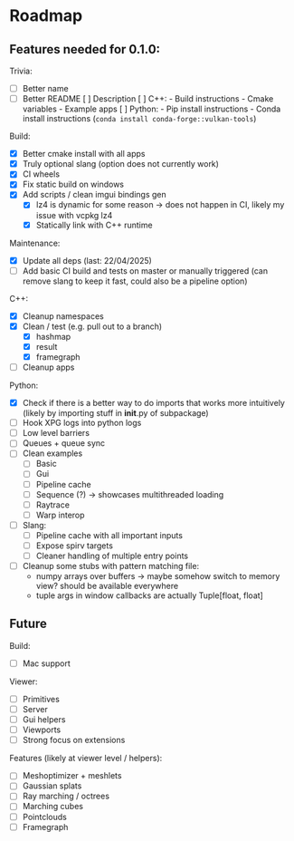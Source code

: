 # Roadmap

## Features needed for 0.1.0:

Trivia:
- [ ] Better name
- [ ] Better README
    [ ] Description
    [ ] C++:
        - Build instructions
        - Cmake variables
        - Example apps
    [ ] Python:
        - Pip install instructions
        - Conda install instructions (`conda install conda-forge::vulkan-tools`)

Build:
- [x] Better cmake install with all apps
- [x] Truly optional slang (option does not currently work)
- [x] CI wheels
- [x] Fix static build on windows
- [x] Add scripts / clean imgui bindings gen
    - [x] lz4 is dynamic for some reason -> does not happen in CI, likely my issue with vcpkg lz4
    - [x] Statically link with C++ runtime

Maintenance:
- [x] Update all deps (last: 22/04/2025)
- [ ] Add basic CI build and tests on master or manually triggered (can remove slang to keep it fast, could also be a pipeline option)

C++:
- [x] Cleanup namespaces
- [x] Clean / test (e.g. pull out to a branch)
    - [x] hashmap
    - [x] result
    - [x] framegraph
- [ ] Cleanup apps

Python:
- [x] Check if there is a better way to do imports that works more intuitively
      (likely by importing stuff in __init__.py of subpackage)
- [ ] Hook XPG logs into python logs
- [ ] Low level barriers
- [ ] Queues + queue sync
- [ ] Clean examples
    - [ ] Basic
    - [ ] Gui
    - [ ] Pipeline cache
    - [ ] Sequence (?) -> showcases multithreaded loading
    - [ ] Raytrace
    - [ ] Warp interop
- [ ] Slang:
    - [ ] Pipeline cache with all important inputs
    - [ ] Expose spirv targets
    - [ ] Cleaner handling of multiple entry points
- [ ] Cleanup some stubs with pattern matching file:
    - numpy arrays over buffers -> maybe somehow switch to memory view? should be available everywhere
    - tuple args in window callbacks are actually Tuple[float, float]


## Future

Build:
- [ ] Mac support

Viewer:
- [ ] Primitives
- [ ] Server
- [ ] Gui helpers
- [ ] Viewports
- [ ] Strong focus on extensions

Features (likely at viewer level / helpers):
- [ ] Meshoptimizer + meshlets
- [ ] Gaussian splats
- [ ] Ray marching / octrees
- [ ] Marching cubes
- [ ] Pointclouds
- [ ] Framegraph